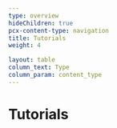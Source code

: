 ```yaml
---
type: overview
hideChildren: true
pcx-content-type: navigation
title: Tutorials
weight: 4

layout: table
column_text: Type
column_param: content_type
---
```


# Tutorials
